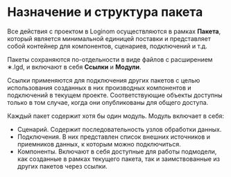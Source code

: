 # Назначение и структура пакета

Все действия с проектом в Loginom осуществляются в рамках **Пакета**, который является минимальной единицей поставки и представляет собой контейнер для компонентов, сценариев, подключений и т.д.

Пакеты сохраняются по-отдельности в виде файлов с расширением ∗.lgd, и включают в себя **Ссылки** и **Модули**.

Ссылки применяются для подключения других пакетов с целью использования созданных в них производных компонентов и подключений в текущем проекте. Соответствующие объекты доступны только в том случае, когда они опубликованы для общего доступа.

Каждый пакет содержит хотя бы один модуль. Модуль включает в себя:
* Сценарий. Содержит последовательность узлов обработки данных.
* Подключения. В них представлен список внешних источников и приемников данных, к которым можно подключиться.
* Компоненты. Включают в себя доступные для работы подмодели, как созданные в рамках текущего пакета, так и заимствованные из других пакетов через ссылки.